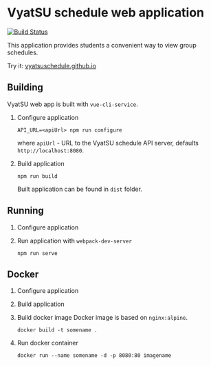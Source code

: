 # VyatSU schedule web application

[![Build Status](https://travis-ci.org/AliRzaev/vyatsu_web_app.svg?branch=master)](https://travis-ci.org/AliRzaev/vyatsu_web_app)

This application provides students a convenient way to view group schedules.

Try it: [vyatsuschedule.github.io](https://vyatsuschedule.github.io)

## Building

VyatSU web app is built with `vue-cli-service`.

1. Configure application
   
   ```
   API_URL=<apiUrl> npm run configure
   ```
   
   where `apiUrl` - URL to the VyatSU schedule API server, defaults `http://localhost:8080`.

2. Build application
   
   ```
   npm run build
   ```
   
   Built application can be found in `dist` folder.

## Running

1. Configure application

2. Run application with `webpack-dev-server`
   
   ```
   npm run serve
   ```

## Docker

1. Configure application

2. Build application

3. Build docker image
   Docker image is based on `nginx:alpine`.
   
   ```
   docker build -t somename .
   ```

4. Run docker container
   
   ```
   docker run --name somename -d -p 8080:80 imagename
   ```
